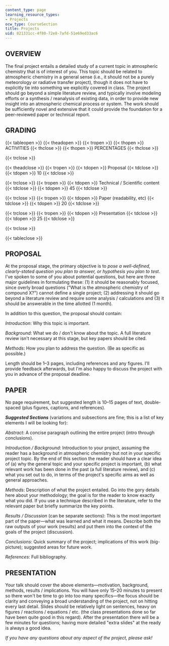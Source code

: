 ```yaml
---
content_type: page
learning_resource_types:
- Projects
ocw_type: CourseSection
title: Projects
uid: 821331cc-4f80-72e8-7afd-51e69ed33ac6
---
```


OVERVIEW
--------

The final project entails a detailed study of a current topic in atmospheric chemistry that is of interest of you. This topic should be related to atmospheric chemistry in a general sense (i.e., it should not be a purely meteorology or radiative transfer project), though it does not have to explicitly tie into something we explicitly covered in class. The project should go beyond a simple literature review, and typically involve modeling efforts or a synthesis / reanalysis of existing data, in order to provide new insight into an atmospheric chemical process or system. The work should be sufficiently novel and extensive that it could provide the foundation for a peer-reviewed paper or technical report.

GRADING
-------

{{< tableopen >}}
{{< theadopen >}}
{{< tropen >}}
{{< thopen >}}
ACTIVITIES
{{< thclose >}}
{{< thopen >}}
PERCENTAGES
{{< thclose >}}

{{< trclose >}}

{{< theadclose >}}
{{< tropen >}}
{{< tdopen >}}
Proposal
{{< tdclose >}}
{{< tdopen >}}
10
{{< tdclose >}}

{{< trclose >}}
{{< tropen >}}
{{< tdopen >}}
Technical / Scientific content
{{< tdclose >}}
{{< tdopen >}}
45
{{< tdclose >}}

{{< trclose >}}
{{< tropen >}}
{{< tdopen >}}
Paper (readability, etc)
{{< tdclose >}}
{{< tdopen >}}
20
{{< tdclose >}}

{{< trclose >}}
{{< tropen >}}
{{< tdopen >}}
Presentation
{{< tdclose >}}
{{< tdopen >}}
25
{{< tdclose >}}

{{< trclose >}}

{{< tableclose >}}

PROPOSAL
--------

At the proposal stage, the primary objective is to _pose a well-defined, clearly-stated question you plan to answer, or hypothesis you plan to test_. I've spoken to some of you about potential questions, but here are three major guidelines in formulating these: (1) it should be reasonably focused, since overly broad questions ("What is the atmospheric chemistry of compound X?") cannot define a single project; (2) addressing it should go beyond a literature review and require some analysis / calculations and (3) it should be answerable in the time allotted (1 month).

In addition to this question, the proposal should contain:

_Introduction_: Why this topic is important.

_Background_: What we do / don't know about the topic. A full literature review isn't necessary at this stage, but key papers should be cited.

_Methods_: How you plan to address the question. (Be as specific as possible.)

Length should be 1–3 pages, including references and any figures. I'll provide feedback afterwards, but I'm also happy to discuss the project with you in advance of the proposal deadline.

PAPER
-----

No page requirement, but suggested length is 10–15 pages of text, double-spaced (plus figures, captions, and references).

_**Suggested Sections**_ (variations and subsections are fine; this is a list of key elements I will be looking for):

_Abstract_: A concise paragraph outlining the entire project (intro through conclusions).

_Introduction / Background_: Introduction to your project, assuming the reader has a background in atmospheric chemistry but not in your specific project topic. By the end of this section the reader should have a clear idea of (a) why the general topic and your specific project is important, (b) what relevant work has been done in the past (a full literature review), and (c) what you set out to do, in terms of the project's specific aims as well as general approaches.

_Methods_: Description of what the project entailed. Go into the gory details here about your methodology; the goal is for the reader to know exactly what you did. If you use a technique described in the literature, refer to the relevant paper but briefly summarize the key points.

_Results / Discussion_ (can be separate sections): This is the most important part of the paper—what was learned and what it means. Describe both the raw outputs of your work (results) and put them into the context of the goals of the project (discussion).

_Conclusions_: Quick summary of the project; implications of this work (big-picture); suggested areas for future work.

_References_: Full bibliography.

PRESENTATION
------------

Your talk should cover the above elements—motivation, background, methods, results / implications. You will have only 15–20 minutes to present so there won't be time to go into too many specifics—the focus should be clarity and conveying a broad understanding of the project, not on hitting every last detail. Slides should be relatively light on sentences, heavy on figures / reactions / equations / etc. (the class presentations done so far have been quite good in this regard). After the presentation there will be a few minutes for questions; having more detailed "extra slides" at the ready is always a good idea.

_If you have any questions about any aspect of the project, please ask!_